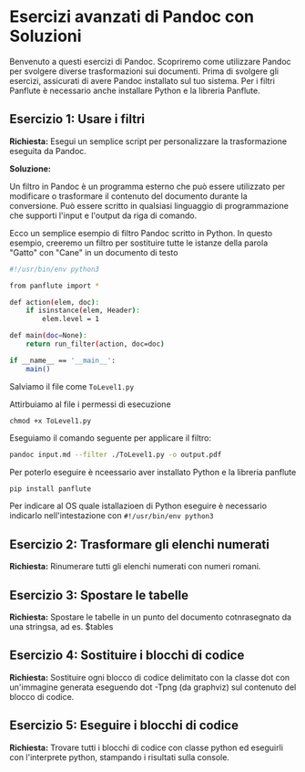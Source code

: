 # Esercizi avanzati di Pandoc con Soluzioni

Benvenuto a questi esercizi di Pandoc. Scopriremo come utilizzare Pandoc per svolgere diverse trasformazioni sui documenti. Prima di svolgere gli esercizi, assicurati di avere Pandoc installato sul tuo sistema. Per i filtri Panflute è necessario anche installare Python e la libreria Panflute.

## Esercizio 1: Usare i filtri

**Richiesta:** Esegui un semplice script per personalizzare la trasformazione eseguita da Pandoc.

**Soluzione:**

Un filtro in Pandoc è un programma esterno che può essere utilizzato per modificare o trasformare il contenuto del documento durante la conversione. Può essere scritto in qualsiasi linguaggio di programmazione che supporti l'input e l'output da riga di comando.

Ecco un semplice esempio di filtro Pandoc scritto in Python. In questo esempio, creeremo un filtro per sostituire tutte le istanze della parola "Gatto" con "Cane" in un documento di testo 

```bash
#!/usr/bin/env python3

from panflute import *

def action(elem, doc):
    if isinstance(elem, Header):
        elem.level = 1

def main(doc=None):
    return run_filter(action, doc=doc) 

if __name__ == '__main__':
    main()
```
Salviamo il file come ``ToLevel1.py``

Attirbuiamo al file i permessi di esecuzione

```
chmod +x ToLevel1.py
```

Eseguiamo il comando seguente per applicare il filtro:

```bash
pandoc input.md --filter ./ToLevel1.py -o output.pdf
```

Per poterlo eseguire è nceessario aver installato Python e la libreria panflute

```bash
pip install panflute
```

Per indicare al OS quale istallazioen di Python eseguire è necessario indicarlo nell'intestazione con ``#!/usr/bin/env python3`` 

## Esercizio 2: Trasformare gli elenchi numerati

**Richiesta:** Rinumerare tutti gli elenchi numerati con numeri romani.

## Esercizio 3: Spostare le tabelle 

**Richiesta:** Spostare le tabelle in un punto del documento cotnrasegnato da una stringsa, ad es. $tables


## Esercizio 4: Sostituire i blocchi di codice

**Richiesta:** Sostituire ogni blocco di codice delimitato con la classe dot con un'immagine generata eseguendo dot -Tpng (da graphviz) sul contenuto del blocco di codice.

## Esercizio 5: Eseguire i blocchi di codice

**Richiesta:** Trovare tutti i blocchi di codice con classe python ed eseguirli con l'interprete python, stampando i risultati sulla console.